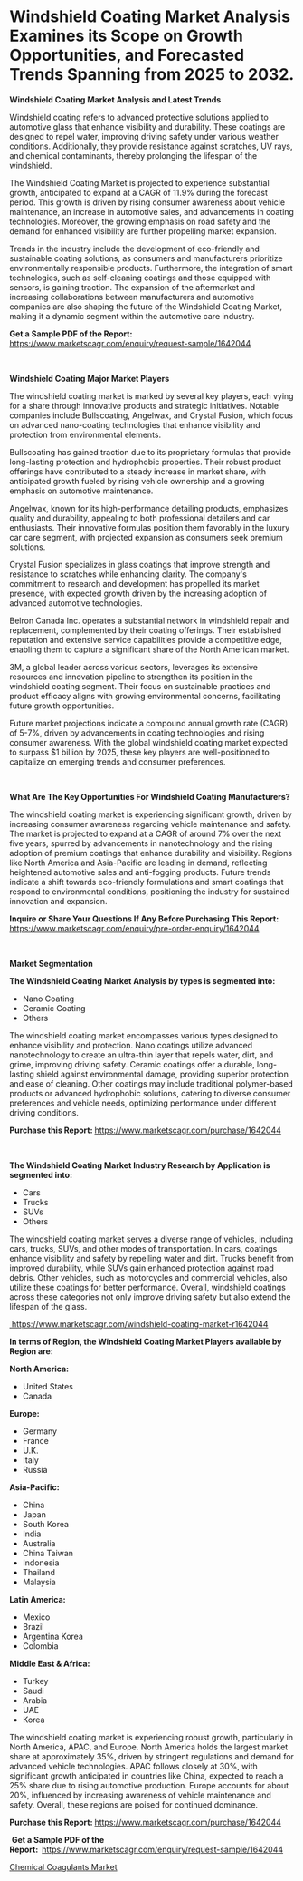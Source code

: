 <p><h1>Windshield Coating Market Analysis Examines its Scope on Growth Opportunities, and Forecasted Trends Spanning from 2025 to 2032.</h1></p><p><strong>Windshield Coating Market Analysis and Latest Trends</strong></p>
<p><p>Windshield coating refers to advanced protective solutions applied to automotive glass that enhance visibility and durability. These coatings are designed to repel water, improving driving safety under various weather conditions. Additionally, they provide resistance against scratches, UV rays, and chemical contaminants, thereby prolonging the lifespan of the windshield.</p><p>The Windshield Coating Market is projected to experience substantial growth, anticipated to expand at a CAGR of 11.9% during the forecast period. This growth is driven by rising consumer awareness about vehicle maintenance, an increase in automotive sales, and advancements in coating technologies. Moreover, the growing emphasis on road safety and the demand for enhanced visibility are further propelling market expansion.</p><p>Trends in the industry include the development of eco-friendly and sustainable coating solutions, as consumers and manufacturers prioritize environmentally responsible products. Furthermore, the integration of smart technologies, such as self-cleaning coatings and those equipped with sensors, is gaining traction. The expansion of the aftermarket and increasing collaborations between manufacturers and automotive companies are also shaping the future of the Windshield Coating Market, making it a dynamic segment within the automotive care industry.</p></p>
<p><strong>Get a Sample PDF of the Report:&nbsp;</strong> <a href="https://www.marketscagr.com/enquiry/request-sample/1642044?utm_campaign=3228&utm_medium=2&utm_source=Github&utm_content=ia&utm_term=02042025&utm_id=windshield-coating">https://www.marketscagr.com/enquiry/request-sample/1642044</a></p>
<p>&nbsp;</p>
<p><strong>Windshield Coating Major Market Players</strong></p>
<p><p>The windshield coating market is marked by several key players, each vying for a share through innovative products and strategic initiatives. Notable companies include Bullscoating, Angelwax, and Crystal Fusion, which focus on advanced nano-coating technologies that enhance visibility and protection from environmental elements.</p><p>Bullscoating has gained traction due to its proprietary formulas that provide long-lasting protection and hydrophobic properties. Their robust product offerings have contributed to a steady increase in market share, with anticipated growth fueled by rising vehicle ownership and a growing emphasis on automotive maintenance. </p><p>Angelwax, known for its high-performance detailing products, emphasizes quality and durability, appealing to both professional detailers and car enthusiasts. Their innovative formulas position them favorably in the luxury car care segment, with projected expansion as consumers seek premium solutions.</p><p>Crystal Fusion specializes in glass coatings that improve strength and resistance to scratches while enhancing clarity. The company's commitment to research and development has propelled its market presence, with expected growth driven by the increasing adoption of advanced automotive technologies.</p><p>Belron Canada Inc. operates a substantial network in windshield repair and replacement, complemented by their coating offerings. Their established reputation and extensive service capabilities provide a competitive edge, enabling them to capture a significant share of the North American market.</p><p>3M, a global leader across various sectors, leverages its extensive resources and innovation pipeline to strengthen its position in the windshield coating segment. Their focus on sustainable practices and product efficacy aligns with growing environmental concerns, facilitating future growth opportunities.</p><p>Future market projections indicate a compound annual growth rate (CAGR) of 5-7%, driven by advancements in coating technologies and rising consumer awareness. With the global windshield coating market expected to surpass $1 billion by 2025, these key players are well-positioned to capitalize on emerging trends and consumer preferences.</p></p>
<p>&nbsp;</p>
<p><strong>What Are The Key Opportunities For Windshield Coating Manufacturers?</strong></p>
<p><p>The windshield coating market is experiencing significant growth, driven by increasing consumer awareness regarding vehicle maintenance and safety. The market is projected to expand at a CAGR of around 7% over the next five years, spurred by advancements in nanotechnology and the rising adoption of premium coatings that enhance durability and visibility. Regions like North America and Asia-Pacific are leading in demand, reflecting heightened automotive sales and anti-fogging products. Future trends indicate a shift towards eco-friendly formulations and smart coatings that respond to environmental conditions, positioning the industry for sustained innovation and expansion.</p></p>
<p><strong>Inquire or Share Your Questions If Any Before Purchasing This Report:</strong> <a href="https://www.marketscagr.com/enquiry/pre-order-enquiry/1642044?utm_campaign=3228&utm_medium=2&utm_source=Github&utm_content=ia&utm_term=02042025&utm_id=windshield-coating">https://www.marketscagr.com/enquiry/pre-order-enquiry/1642044</a></p>
<p>&nbsp;</p>
<p><strong>Market Segmentation</strong></p>
<p><strong>The Windshield Coating Market Analysis by types is segmented into:</strong></p>
<p><ul><li>Nano Coating</li><li>Ceramic Coating</li><li>Others</li></ul></p>
<p><p>The windshield coating market encompasses various types designed to enhance visibility and protection. Nano coatings utilize advanced nanotechnology to create an ultra-thin layer that repels water, dirt, and grime, improving driving safety. Ceramic coatings offer a durable, long-lasting shield against environmental damage, providing superior protection and ease of cleaning. Other coatings may include traditional polymer-based products or advanced hydrophobic solutions, catering to diverse consumer preferences and vehicle needs, optimizing performance under different driving conditions.</p></p>
<p><strong>Purchase this Report:&nbsp;</strong><a href="https://www.marketscagr.com/purchase/1642044?utm_campaign=3228&utm_medium=2&utm_source=Github&utm_content=ia&utm_term=02042025&utm_id=windshield-coating">https://www.marketscagr.com/purchase/1642044</a></p>
<p>&nbsp;</p>
<p><strong>The Windshield Coating Market Industry Research by Application is segmented into:</strong></p>
<p><ul><li>Cars</li><li>Trucks</li><li>SUVs</li><li>Others</li></ul></p>
<p><p>The windshield coating market serves a diverse range of vehicles, including cars, trucks, SUVs, and other modes of transportation. In cars, coatings enhance visibility and safety by repelling water and dirt. Trucks benefit from improved durability, while SUVs gain enhanced protection against road debris. Other vehicles, such as motorcycles and commercial vehicles, also utilize these coatings for better performance. Overall, windshield coatings across these categories not only improve driving safety but also extend the lifespan of the glass.</p></p>
<p><a href="https://www.marketscagr.com/windshield-coating-market-r1642044?utm_campaign=3228&utm_medium=2&utm_source=Github&utm_content=ia&utm_term=02042025&utm_id=windshield-coating">&nbsp;https://www.marketscagr.com/windshield-coating-market-r1642044</a></p>
<p><strong>In terms of Region, the Windshield Coating Market Players available by Region are:</strong></p>
<p>
    <p> <strong> North America: </strong>
        <ul>
            <li>United States</li>
            <li>Canada</li>
        </ul>
        </p> 
    <p> <strong> Europe: </strong>
        <ul>
            <li>Germany</li>
            <li>France</li>
            <li>U.K.</li>
            <li>Italy</li>
            <li>Russia</li>
        </ul>
        </p> 
    <p> <strong> Asia-Pacific: </strong>
        <ul>
            <li>China</li>
            <li>Japan</li>
            <li>South Korea</li>
            <li>India</li>
            <li>Australia</li>
            <li>China Taiwan</li>
            <li>Indonesia</li>
            <li>Thailand</li>
            <li>Malaysia</li>
        </ul>
        </p> 
    <p> <strong> Latin America: </strong>
        <ul>
            <li>Mexico</li>
            <li>Brazil</li>
            <li>Argentina Korea</li>
            <li>Colombia</li>
        </ul>
        </p> 
    <p> <strong> Middle East & Africa: </strong>
        <ul>
            <li>Turkey</li>
            <li>Saudi</li>
            <li>Arabia</li>
            <li>UAE</li>
            <li>Korea</li>
        </ul>
    </p>
    </p>
<p><p>The windshield coating market is experiencing robust growth, particularly in North America, APAC, and Europe. North America holds the largest market share at approximately 35%, driven by stringent regulations and demand for advanced vehicle technologies. APAC follows closely at 30%, with significant growth anticipated in countries like China, expected to reach a 25% share due to rising automotive production. Europe accounts for about 20%, influenced by increasing awareness of vehicle maintenance and safety. Overall, these regions are poised for continued dominance.</p></p>
<p><strong>Purchase this Report: </strong><a href="https://www.marketscagr.com/purchase/1642044?utm_campaign=3228&utm_medium=2&utm_source=Github&utm_content=ia&utm_term=02042025&utm_id=windshield-coating">https://www.marketscagr.com/purchase/1642044</a></p>
<p>&nbsp;<strong>Get a Sample PDF of the Report:&nbsp;&nbsp;</strong><a href="https://www.marketscagr.com/enquiry/request-sample/1642044?utm_campaign=3228&utm_medium=2&utm_source=Github&utm_content=ia&utm_term=02042025&utm_id=windshield-coating">https://www.marketscagr.com/enquiry/request-sample/1642044</a></p>
<p><strong></strong></p>
<p><p><a href="https://github.com/shrebasokib/Market-Research-Report-List-1/blob/main/chemical-coagulants-market.md?utm_campaign=3228&utm_medium=2&utm_source=Github&utm_content=ia&utm_term=02042025&utm_id=windshield-coating">Chemical Coagulants Market</a></p></p>